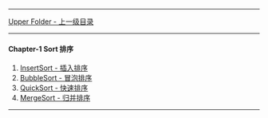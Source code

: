 <script type="text/javascript" async src="//cdn.bootcss.com/mathjax/2.7.0/MathJax.js?config=TeX-AMS-MML_HTMLorMML"></script>
<script type="text/javascript" async src="https://cdnjs.cloudflare.com/ajax/libs/mathjax/2.7.1/MathJax.js?config=TeX-MML-AM_CHTML"></script>


--------
[Upper Folder - 上一级目录](../)

--------
#### Chapter-1 Sort 排序
1. [InsertSort - 插入排序](InsertSort/)
2. [BubbleSort - 冒泡排序](BubbleSort/)
3. [QuickSort - 快速排序](QuickSort/)
4. [MergeSort - 归并排序](MergeSort/)

--------
